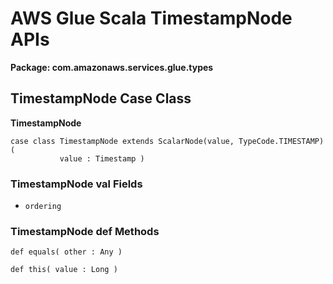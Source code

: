 # AWS Glue Scala TimestampNode APIs<a name="glue-etl-scala-apis-glue-types-timestampnode"></a>

**Package: com\.amazonaws\.services\.glue\.types**

## TimestampNode Case Class<a name="glue-etl-scala-apis-glue-types-timestampnode-case-class"></a>

**TimestampNode**

```
case class TimestampNode extends ScalarNode(value, TypeCode.TIMESTAMP)  (
           value : Timestamp )
```

### TimestampNode val Fields<a name="glue-etl-scala-apis-glue-types-timestampnode-case-class-vals"></a>
+ `ordering`

### TimestampNode def Methods<a name="glue-etl-scala-apis-glue-types-timestampnode-case-class-defs"></a>

```
def equals( other : Any )
```

```
def this( value : Long )
```